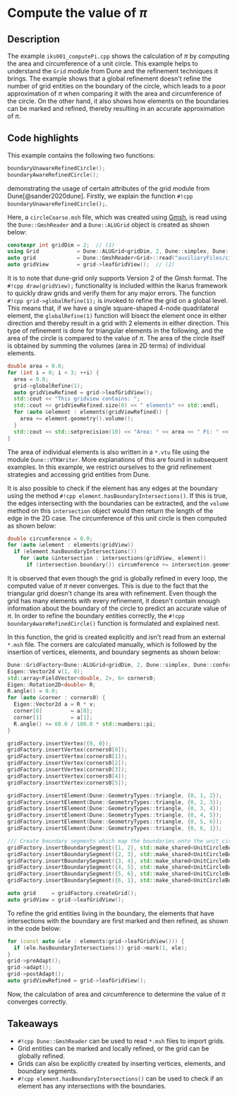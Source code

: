 # Compute the value of $\pi$

## Description

The example `iks001_computePi.cpp` shows the calculation of $\pi$ by computing the area
and circumference of a unit circle. This example helps to understand the `Grid` module from Dune and the refinement techniques it
brings. The example shows that a global refinement doesn't refine the number of grid entities on the boundary
of the circle, which leads to a poor approximation of $\pi$ when comparing it with the area and circumference of the circle.
On the other hand, it also shows how elements on the boundaries can be marked and refined, thereby resulting in an
accurate approximation of $\pi$.

## Code highlights

This example contains the following two functions:

```cpp
boundaryUnawareRefinedCircle();
boundaryAwareRefinedCircle();
```

demonstrating the usage of certain attributes of the grid module from Dune[@sander2020dune].
Firstly, we explain the function `#!cpp boundaryUnawareRefinedCircle();`.

Here, a `circleCoarse.msh` file, which was created using [Gmsh](https://gmsh.info/), is read using the `Dune::GmshReader` and a
`Dune::ALUGrid` object is created as shown below:

```cpp
constexpr int gridDim = 2;  // (1)
using Grid            = Dune::ALUGrid<gridDim, 2, Dune::simplex, Dune::conforming>;
auto grid             = Dune::GmshReader<Grid>::read("auxiliaryFiles/circleCoarse.msh", false);
auto gridView         = grid->leafGridView();  // (2)
```

It is to note that dune-grid only supports Version 2 of the Gmsh format. The `#!cpp draw(gridView);` functionality is
included within the Ikarus framework to quickly draw grids and verify them for any major errors.
The function `#!cpp grid->globalRefine(1);` is invoked to refine the grid on a global level. This means that, if we have
a single square-shaped 4-node quadrilateral element, the `globalRefine(1)` function will bisect the element once in
either direction and thereby result in a grid with 2 elements in either direction. This type of refinement is done for triangular elements in
the following, and the area of the circle is compared to the value of $\pi$. The area of the circle itself is obtained by
summing the volumes (area in 2D terms) of individual elements.

```cpp
double area = 0.0;
for (int i = 0; i < 3; ++i) {
  area = 0.0;
  grid->globalRefine(1);
  auto gridViewRefined = grid->leafGridView();
  std::cout << "This gridview contains: ";
  std::cout << gridViewRefined.size(0) << " elements" << std::endl;
  for (auto &element : elements(gridViewRefined)) {
    area += element.geometry().volume();
  }
  std::cout << std::setprecision(10) << "Area: " << area << " Pi: " << std::numbers::pi << std::endl;
}
```

The area of individual elements is also written in a `*.vtu` file using the module `Dune::VTKWriter`. More explanations
of this are found in subsequent examples. In this example, we restrict ourselves to the grid refinement strategies and
accessing grid entities from Dune.

It is also possible to check if the element has any edges at the boundary using the method `#!cpp element.hasBoundaryIntersections()`.
If this is true, the edges intersecting with the boundaries can be extracted, and the `volume` method on this `intersection`
object would then return the length of the edge in the 2D case. The circumference of this unit circle is then computed as shown below:

```cpp
double circumference = 0.0;
for (auto &element : elements(gridView))
  if (element.hasBoundaryIntersections())
    for (auto &intersection : intersections(gridView, element))
      if (intersection.boundary()) circumference += intersection.geometry().volume();
```

It is observed that even though the grid is globally refined in every loop, the computed value of $\pi$ never converges.
This is due to the fact that the triangular grid doesn't change its area with refinement. Even though the grid has many elements with every refinement,
it doesn't contain enough information about the boundary of the circle to predict an accurate value of $\pi$. In order to refine
the boundary entities correctly, the `#!cpp boundaryAwareRefinedCircle()` function is formulated and explained next.

In this function, the grid is created explicitly and isn't read from an external `*.msh` file. The corners are
calculated manually, which is followed by the insertion of vertices, elements, and boundary segments as shown below:

```cpp
Dune::GridFactory<Dune::ALUGrid<gridDim, 2, Dune::simplex, Dune::conforming>> gridFactory;
Eigen::Vector2d v(1, 0);
std::array<FieldVector<double, 2>, 6> corners0;
Eigen::Rotation2D<double> R;
R.angle() = 0.0;
for (auto &corner : corners0) {
  Eigen::Vector2d a = R * v;
  corner[0]         = a[0];
  corner[1]         = a[1];
  R.angle() += 60.0 / 180.0 * std::numbers::pi;
}

gridFactory.insertVertex({0, 0});
gridFactory.insertVertex(corners0[0]);
gridFactory.insertVertex(corners0[1]);
gridFactory.insertVertex(corners0[2]);
gridFactory.insertVertex(corners0[3]);
gridFactory.insertVertex(corners0[4]);
gridFactory.insertVertex(corners0[5]);

gridFactory.insertElement(Dune::GeometryTypes::triangle, {0, 1, 2});
gridFactory.insertElement(Dune::GeometryTypes::triangle, {0, 2, 3});
gridFactory.insertElement(Dune::GeometryTypes::triangle, {0, 3, 4});
gridFactory.insertElement(Dune::GeometryTypes::triangle, {0, 4, 5});
gridFactory.insertElement(Dune::GeometryTypes::triangle, {0, 5, 6});
gridFactory.insertElement(Dune::GeometryTypes::triangle, {0, 6, 1});

/// Create boundary segments which map the boundaries onto the unit circle
gridFactory.insertBoundarySegment({1, 2}, std::make_shared<UnitCircleBoundary>(corners0[0], corners0[1]));
gridFactory.insertBoundarySegment({2, 3}, std::make_shared<UnitCircleBoundary>(corners0[1], corners0[2]));
gridFactory.insertBoundarySegment({3, 4}, std::make_shared<UnitCircleBoundary>(corners0[2], corners0[3]));
gridFactory.insertBoundarySegment({4, 5}, std::make_shared<UnitCircleBoundary>(corners0[3], corners0[4]));
gridFactory.insertBoundarySegment({5, 6}, std::make_shared<UnitCircleBoundary>(corners0[4], corners0[5]));
gridFactory.insertBoundarySegment({6, 1}, std::make_shared<UnitCircleBoundary>(corners0[5], corners0[0]));

auto grid     = gridFactory.createGrid();
auto gridView = grid->leafGridView();
```

To refine the grid entities living in the boundary, the elements that have intersections with the boundary are
first marked and then refined, as shown in the code below:

```cpp
for (const auto &ele : elements(grid->leafGridView())) {
  if (ele.hasBoundaryIntersections()) grid->mark(1, ele);
}
grid->preAdapt();
grid->adapt();
grid->postAdapt();
auto gridViewRefined = grid->leafGridView();
```

Now, the calculation of area and circumference to determine the value of $\pi$ converges correctly.

## Takeaways

- `#!cpp Dune::GmshReader` can be used to read `*.msh` files to import grids.
- Grid entities can be marked and locally refined, or the grid can be globally refined.
- Grids can also be explicitly created by inserting vertices, elements, and boundary segments.
- `#!cpp element.hasBoundaryIntersections()` can be used to check if an element has any intersections with the boundaries.
